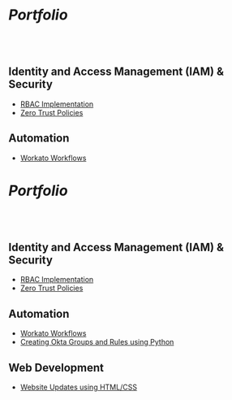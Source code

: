 # *Portfolio*

<br>
<br>

## Identity and Access Management (IAM) & Security
- [RBAC Implementation](Projects/RBAC/rbac-okta.md)
- [Zero Trust Policies](Projects/Zero_Trust/zero-trust.md)

## Automation
- [Workato Workflows](Projects/Workflow_Automation/Workato/automation.md)
# *Portfolio*

<br>
<br>

## Identity and Access Management (IAM) & Security
- [RBAC Implementation](Projects/RBAC/rbac-okta.md)
- [Zero Trust Policies](Projects/Zero_Trust/zero-trust.md)

## Automation
- [Workato Workflows](Projects/Workflow_Automation/Workato/automation.md)
- [Creating Okta Groups and Rules using Python](https://raw.githubusercontent.com/vincenttvo/vincenttvo.github.io/refs/heads/main/Projects/Workflow_Automation/Python/okta_groups_create_w_rules.py)

## Web Development
- [Website Updates using HTML/CSS](Projects/Web_Development/html_css.md)
